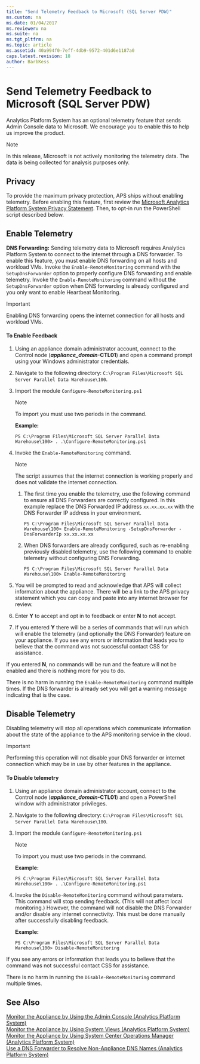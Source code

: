 ```yaml
---
title: "Send Telemetry Feedback to Microsoft (SQL Server PDW)"
ms.custom: na
ms.date: 01/04/2017
ms.reviewer: na
ms.suite: na
ms.tgt_pltfrm: na
ms.topic: article
ms.assetid: 40a994f0-7eff-4db9-9572-401d6e1187a0
caps.latest.revision: 18
author: BarbKess
---
```

# Send Telemetry Feedback to Microsoft (SQL Server PDW)
Analytics Platform System has an optional telemetry feature that sends Admin Console data to Microsoft. We encourage you to enable this to help us improve the product.  
  
> [!NOTE]  
> In this release, Microsoft is not actively monitoring the telemetry data. The data is being collected for analysis purposes only.  
  
## <a name="privacy"></a>Privacy  
To provide the maximum privacy protection, APS ships without enabling telemetry. Before enabling this feature, first review the [Microsoft Analytics Platform System Privacy Statement](http://go.microsoft.com/fwlink/?LinkId=400902). Then, to opt-in run the PowerShell script described below.  
  
## <a name="enable"></a>Enable Telemetry  
**DNS Forwarding:** Sending telemetry data to Microsoft requires Analytics Platform System to connect to the internet through a DNS forwarder. To enable this feature, you must enable DNS forwarding on all hosts and workload VMs. Invoke the `Enable-RemoteMonitoring` command with the `SetupDnsForwarder` option to properly configure DNS forwarding and enable telemetry. Invoke the `Enable-RemoteMonitoring` command without the `SetupDnsForwarder` option when DNS forwarding is already configured and you only want to enable Heartbeat Monitoring.  
  
> [!IMPORTANT]  
> Enabling DNS forwarding opens the internet connection for all hosts and workload VMs.  
  
#### To Enable Feedback  
  
1.  Using an appliance domain administrator account, connect to the Control node (***appliance_domain*-CTL01**) and open a command prompt using your Windows administrator credentials.  
  
2.  Navigate to the following directory: `C:\Program Files\Microsoft SQL Server Parallel Data Warehouse\100`.  
  
3.  Import the module `Configure-RemoteMonitoring.ps1`  
  
    > [!NOTE]  
    > To import you must use two periods in the command.  
  
    **Example:**  
  
    ```  
    PS C:\Program Files\Microsoft SQL Server Parallel Data Warehouse\100> . .\Configure-RemoteMonitoring.ps1  
    ```  
  
4.  Invoke the `Enable-RemoteMonitoring` command.  
  
    > [!NOTE]  
    > The script assumes that the internet connection is working properly and does not validate the internet connection.  
  
    1.  The first time you enable the telemetry, use the following command to ensure all DNS Forwarders are correctly configured. In this example replace the DNS Forwarded IP address `xx.xx.xx.xx` with the DNS Forwarder IP address in your environment.  
  
        ```  
        PS C:\Program Files\Microsoft SQL Server Parallel Data Warehouse\100> Enable-RemoteMonitoring -SetupDnsForwarder -DnsForwarderIp xx.xx.xx.xx  
        ```  
  
    2.  When DNS forwarders are already configured, such as re-enabling previously disabled telemetry, use the following command to enable telemetry without configuring DNS Forwarding.  
  
        ```  
        PS C:\Program Files\Microsoft SQL Server Parallel Data Warehouse\100> Enable-RemoteMonitoring  
        ```  
  
5.  You will be prompted to read and acknowledge that APS will collect information about the appliance. There will be a link to the APS privacy statement which you can copy and paste into any internet browser for review.  
  
6.  Enter **Y** to accept and opt in to feedback or enter **N** to not accept.  
  
7.  If you entered **Y** there will be a series of commands that will run which will enable the telemetry (and optionally the DNS Forwarder) feature on your appliance. If you see any errors or information that leads you to believe that the command was not successful contact CSS for assistance.  
  
If you entered **N**, no commands will be run and the feature will not be enabled and there is nothing more for you to do.  
  
There is no harm in running the `Enable-RemoteMonitoring` command multiple times. If the DNS forwarder is already set you will get a warning message indicating that is the case.  
  
## <a name="disable"></a>Disable Telemetry  
Disabling telemetry will stop all operations which communicate information about the state of the appliance to the APS monitoring service in the cloud.  
  
> [!IMPORTANT]  
> Performing this operation will not disable your DNS forwarder or internet connection which may be in use by other features in the appliance.  
  
#### To Disable telemetry  
  
1.  Using an appliance domain administrator account, connect to the Control node (***appliance_domain*-CTL01**) and open a PowerShell window with administrator privileges.  
  
2.  Navigate to the following directory: `C:\Program Files\Microsoft SQL Server Parallel Data Warehouse\100`.  
  
3.  Import the module `Configure-RemoteMonitoring.ps1`  
  
    > [!NOTE]  
    > To import you must use two periods in the command.  
  
    **Example:**  
  
    ```  
    PS C:\Program Files\Microsoft SQL Server Parallel Data Warehouse\100> . .\Configure-RemoteMonitoring.ps1  
    ```  
  
4.  Invoke the `Disable-RemoteMonitoring` command without parameters. This command will stop sending feedback. (This will not affect local monitoring.) However, the command will not disable the DNS Forwarder and/or disable any internet connectivity. This must be done manually after successfully disabling feedback.  
  
    **Example:**  
  
    ```  
    PS C:\Program Files\Microsoft SQL Server Parallel Data Warehouse\100> Disable-RemoteMonitoring  
    ```  
  
If you see any errors or information that leads you to believe that the command was not successful contact CSS for assistance.  
  
There is no harm in running the `Disable-RemoteMonitoring` command multiple times.  
  
## See Also  
[Monitor the Appliance by Using the Admin Console &#40;Analytics Platform System&#41;](monitor-the-appliance-by-using-the-admin-console.md)  
[Monitor the Appliance by Using System Views &#40;Analytics Platform System&#41;](monitor-the-appliance-by-using-system-views.md)  
[Monitor the Appliance by Using System Center Operations Manager &#40;Analytics Platform System&#41;](monitor-the-appliance-by-using-system-center-operations-manager.md)  
[Use a DNS Forwarder to Resolve Non-Appliance DNS Names &#40;Analytics Platform System&#41;](use-a-dns-forwarder-to-resolve-non-appliance-dns-names.md)  
  
